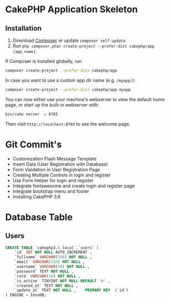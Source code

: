 # CakePHP Application Skeleton

## Installation

1. Download [Composer](https://getcomposer.org/doc/00-intro.md) or update `composer self-update`.
2. Run `php composer.phar create-project --prefer-dist cakephp/app [app_name]`.

If Composer is installed globally, run

```bash
composer create-project --prefer-dist cakephp/app
```

In case you want to use a custom app dir name (e.g. `/myapp/`):

```bash
composer create-project --prefer-dist cakephp/app myapp
```

You can now either use your machine's webserver to view the default home page, or start
up the built-in webserver with:

```bash
bin/cake server -p 8765
```

Then visit `http://localhost:8765` to see the welcome page.


# Git Commit's

- Customization Flash Message Template
- Insert Data (User Registration with Database)
- Form Validation in User Registration Page
- Creating Multiple Controls in login and register
- Use Form Helper for login and register
- Integrate fontawesome and create login and register page
- Integrate bootstrap menu and footer
- Installing CakePHP 3.6

# Database Table

## Users

```sql
CREATE TABLE `cakephp3.6.local`.`users` ( 
    `id` INT NOT NULL AUTO_INCREMENT ,  
    `fullname` VARCHAR(100) NOT NULL ,  
    `email` VARCHAR(150) NOT NULL ,  
    `username` VARCHAR(50) NOT NULL ,  
    `password` TEXT NOT NULL ,  
    `role` VARCHAR(10) NOT NULL ,  
    `is_active` TINYINT NOT NULL DEFAULT '0' ,  
    `created_at` TEXT NOT NULL ,  
    `update_at` TEXT NOT NULL ,    PRIMARY KEY  (`id`)
) ENGINE = InnoDB;
```